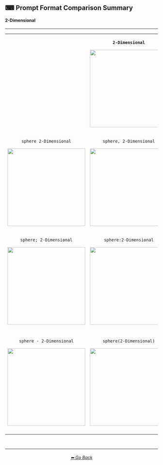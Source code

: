 <h2>⌨ Prompt Format Comparison Summary</h2>
<h4>2-Dimensional</h4>

<hr><!--------------->

<div align="center">

<table>
	<tr align=center valign=middle>
		<th>
			<br>
		</th>
		<th>
			<p><code>2-Dimensional</code></p><p><img src="https://github.com/willwulfken/MidJourney-Styles-and-Keywords/blob/main/Images/Summary_Images/Prompt_Format_Comparison/2-Dimensional.png?raw=true" width="256" /></p>
		</th>
		<th>
			<br>
		</th>
	</tr>
	<tr align=center valign=middle>
		<td>
			<p><code>sphere 2-Dimensional</code></p><p><img src="https://github.com/willwulfken/MidJourney-Styles-and-Keywords/blob/main/Images/Summary_Images/Prompt_Format_Comparison/sphere_2-Dimensional.png?raw=true" width="256" /></p>
		</td>
		<td>
			<p><code>sphere, 2-Dimensional</code></p><p><img src="https://github.com/willwulfken/MidJourney-Styles-and-Keywords/blob/main/Images/Summary_Images/Prompt_Format_Comparison/sphere-2-Dimensional.png?raw=true" width="256" /></p>
		</td>
		<td>
			<p><code>2-Dimensional sphere</code></p><p><img src="https://github.com/willwulfken/MidJourney-Styles-and-Keywords/blob/main/Images/Summary_Images/Prompt_Format_Comparison/2-Dimensional_sphere.png?raw=true" width="256" /></p>
		</td>
	</tr>
	<tr align=center valign=middle>
		<td>
			<p><code>sphere; 2-Dimensional</code></p><p><img src="https://github.com/willwulfken/MidJourney-Styles-and-Keywords/blob/main/Images/Summary_Images/Prompt_Format_Comparison/sphere-semicolon-2-Dimensional.png?raw=true" width="256" /></p>
		</td>
		<td>
			<p><code>sphere:2-Dimensional</code></p><p><img src="https://github.com/willwulfken/MidJourney-Styles-and-Keywords/blob/main/Images/Summary_Images/Prompt_Format_Comparison/sphere-colon-2-Dimensional.png?raw=true" width="256" /></p>
		</td>
		<td>
			<p><code>sphere::2-Dimensional</code></p><p><img src="https://github.com/willwulfken/MidJourney-Styles-and-Keywords-Reference/blob/main/Images/MJ_V2/Summary_Images/Prompt_Format_Comparison/sphere-double_colon-2-Dimensional.png?raw=true" width="256" /></p>
		</td>
	</tr>
	<tr align=center valign=middle>
		<td>
			<p><code>sphere - 2-Dimensional</code></p><p><img src="https://github.com/willwulfken/MidJourney-Styles-and-Keywords/blob/main/Images/Summary_Images/Prompt_Format_Comparison/sphere_-_2-Dimensional.png?raw=true" width="256" /></p>
		</td>
		<td>
			<p><code>sphere(2-Dimensional)</code></p><p><img src="https://github.com/willwulfken/MidJourney-Styles-and-Keywords/blob/main/Images/Summary_Images/Prompt_Format_Comparison/sphere(2-dimensional).png?raw=true" width="256" /></p>
		</td>
		<td>
			<p><code>sphere in the style of 2-Dimensional</code></p><p><img src="https://github.com/willwulfken/MidJourney-Styles-and-Keywords/blob/main/Images/Summary_Images/Prompt_Format_Comparison/sphere_inthestyleof2-Dimensional.png?raw=true" width="256" /></p>
		</td>
	</tr>
</table>


</div>

<br>


<hr><!--------------->
<div align="center">
<h6><a href="https://github.com/willwulfken/MidJourney-Styles-and-Keywords-Reference/blob/main/README.md">⬅ Go Back</a></h6>
</div>